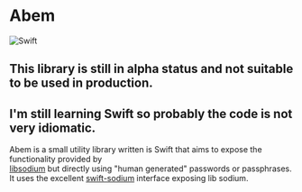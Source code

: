 # Abem
![Swift](https://github.com/manelmontilla/abem/workflows/Swift/badge.svg)
## This library is still in alpha status and not suitable to be used in production.
## I'm still learning Swift so probably the code is not very idiomatic.

Abem is a small utility library written is Swift that aims to expose the functionality provided by  
[libsodium](https://github.com/jedisct1/libsodium) but directly using "human generated"
passwords or passphrases. It uses the excellent [swift-sodium](https://github.com/jedisct1/swift-sodium)
interface exposing lib sodium.

